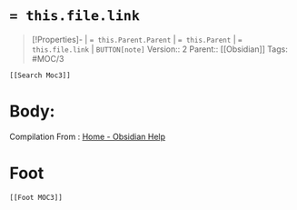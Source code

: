 # `= this.file.link`
>[!Properties]- | `= this.Parent.Parent` | `= this.Parent` | `= this.file.link` | `BUTTON[note]` 
>Version:: 2
>Parent:: [[Obsidian]]
>Tags: #MOC/3
```meta-bind-embed
[[Search Moc3]]
```
# Body:

Compilation From : [Home - Obsidian Help](https://help.obsidian.md/)








# Foot
```meta-bind-embed
[[Foot MOC3]]
```